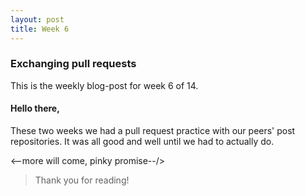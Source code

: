 ```yaml
---
layout: post
title: Week 6
---
```


### Exchanging pull requests

This is the weekly blog-post for week 6 of 14.

#### Hello there,

These two weeks we had a pull request practice with our peers' post repositories. It was all good and well until we had to actually do. 

<--more will come, pinky promise--/>

> Thank you for reading!
